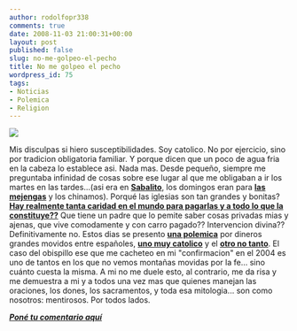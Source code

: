 ```yaml
---
author: rodolfopr338
comments: true
date: 2008-11-03 21:00:31+00:00
layout: post
published: false
slug: no-me-golpeo-el-pecho
title: No me golpeo el pecho
wordpress_id: 75
tags:
- Noticias
- Polemica
- Religion
---
```


[![](http://sinjeta.files.wordpress.com/2008/11/platudo1.jpg)](http://sinjeta.files.wordpress.com/2008/11/platudo1.jpg)

Mis disculpas si hiero susceptibilidades.
Soy catolico. No por ejercicio, sino por tradicion obligatoria familiar. Y porque dicen que un poco de agua fria en la cabeza lo establece asi. Nada mas.
Desde pequeño, siempre me preguntaba infinidad de cosas sobre ese lugar al que me obligaban a ir los martes en las tardes...(asi era en [**Sabalito**](http://sabalito.com), los domingos eran para [**las mejengas**](http://www.tubabel.com/definicion/11358-mejenga) y los chinamos).
Porqué las iglesias son tan grandes y bonitas?
[**Hay realmente tanta caridad en el mundo para pagarlas  y a todo lo que la constituye??**](http://www.freie-christen.com/riqueza_de_la_iglesia.html)
Que tiene un padre que lo pemite saber cosas privadas mias y ajenas, que vive comodamente y con carro pagado?? 
Intervencion divina??
Definitivamente no.
Estos dias se presento [**una polemica**](http://www.fusildechispas.com/2008/11/03/el-amigo-de-san-casimiro-el-humilde/) por dineros grandes movidos entre españoles, [**uno muy catolico**](http://www.fusildechispas.com/2008/10/24/angel-guardian-de-profugos/) y el  [**otro no tanto**](http://www.nacion.com/ln_ee/2008/octubre/23/sucesos1747524.html). 
El caso del obispillo ese que me cacheteo en mi "confirmacion" en el 2004 es uno de tantos en los que no vemos montañas movidas por la fe... sino cuánto cuesta la misma.
A mi no me duele esto, al contrario, me da risa y me demuestra a mi y a todos una vez mas que quienes manejan las oraciones, los dones, los sacramentos, y toda esa mitologia... son como nosotros: mentirosos.
Por todos lados.

**_[Poné tu comentario aquí](http://sinjeta.wordpress.com/2008/11/03/no-me-golpeo-el-pecho/#respond)_**


